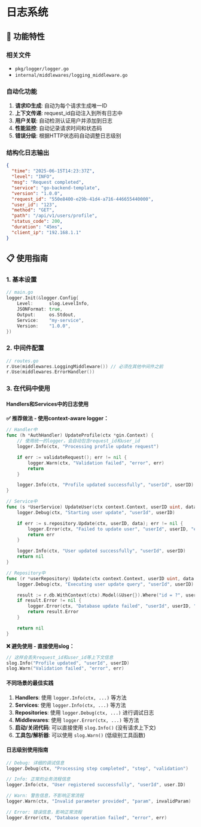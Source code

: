 # 日志系统

## 🚀 功能特性

### 相关文件

- `pkg/logger/logger.go`
- `internal/middlewares/logging_middleware.go`

### 自动化功能
1. **请求ID生成**: 自动为每个请求生成唯一ID
2. **上下文传递**: request_id自动注入到所有日志中
3. **用户关联**: 自动检测认证用户并添加到日志
4. **性能监控**: 自动记录请求时间和状态码
5. **错误分级**: 根据HTTP状态码自动调整日志级别

### 结构化日志输出
```json
{
  "time": "2025-06-15T14:23:37Z",
  "level": "INFO",
  "msg": "Request completed",
  "service": "go-backend-template",
  "version": "1.0.0",
  "request_id": "550e8400-e29b-41d4-a716-446655440000",
  "user_id": "123",
  "method": "GET",
  "path": "/api/v1/users/profile",
  "status_code": 200,
  "duration": "45ms",
  "client_ip": "192.168.1.1"
}
```

## 📋 使用指南

### 1. 基本设置
```go
// main.go
logger.Init(&logger.Config{
    Level:      slog.LevelInfo,
    JSONFormat: true,
    Output:     os.Stdout,
    Service:    "my-service",
    Version:    "1.0.0",
})
```

### 2. 中间件配置
```go
// routes.go
r.Use(middlewares.LoggingMiddleware()) // 必须在其他中间件之前
r.Use(middlewares.ErrorHandler())
```

### 3. 在代码中使用

#### Handlers和Services中的日志使用

**✅ 推荐做法 - 使用context-aware logger：**
```go
// Handler中
func (h *AuthHandler) UpdateProfile(ctx *gin.Context) {
    // 使用统一的logger，会自动包含request_id和user_id
    logger.Info(ctx, "Processing profile update request")

    if err := validateRequest(); err != nil {
        logger.Warn(ctx, "Validation failed", "error", err)
        return
    }

    logger.Info(ctx, "Profile updated successfully", "userId", userID)
}

// Service中
func (s *UserService) UpdateUser(ctx context.Context, userID uint, data *UpdateData) error {
    logger.Debug(ctx, "Starting user update", "userId", userID)

    if err := s.repository.Update(ctx, userID, data); err != nil {
        logger.Error(ctx, "Failed to update user", "userId", userID, "error", err)
        return err
    }

    logger.Info(ctx, "User updated successfully", "userId", userID)
    return nil
}

// Repository中
func (r *userRepository) Update(ctx context.Context, userID uint, data *UpdateData) error {
    logger.Debug(ctx, "Executing user update query", "userId", userID)

    result := r.db.WithContext(ctx).Model(&User{}).Where("id = ?", userID).Updates(data)
    if result.Error != nil {
        logger.Error(ctx, "Database update failed", "userId", userID, "error", result.Error)
        return result.Error
    }

    return nil
}
```

**❌ 避免使用 - 直接使用slog：**
```go
// 这样会丢失request_id和user_id等上下文信息
slog.Info("Profile updated", "userId", userID)
slog.Warn("Validation failed", "error", err)
```

#### 不同场景的最佳实践

1. **Handlers**: 使用 `logger.Info(ctx, ...)` 等方法
2. **Services**: 使用 `logger.Info(ctx, ...)` 等方法
3. **Repositories**: 使用 `logger.Debug(ctx, ...)` 进行调试日志
4. **Middlewares**: 使用 `logger.Error(ctx, ...)` 等方法
5. **启动/关闭代码**: 可以直接使用 `slog.Info()` (没有请求上下文)
6. **工具包/解析器**: 可以使用 `slog.Warn()` (低级别工具函数)

#### 日志级别使用指南

```go
// Debug: 详细的调试信息
logger.Debug(ctx, "Processing step completed", "step", "validation")

// Info: 正常的业务流程信息
logger.Info(ctx, "User registered successfully", "userId", user.ID)

// Warn: 警告信息，不影响正常流程
logger.Warn(ctx, "Invalid parameter provided", "param", invalidParam)

// Error: 错误信息，影响正常流程
logger.Error(ctx, "Database operation failed", "error", err)
```
